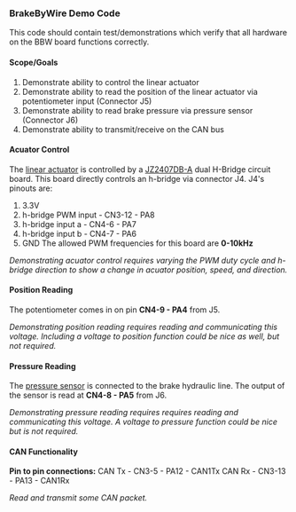 ### BrakeByWire Demo Code
This code should contain test/demonstrations which verify that all hardware on the BBW board functions correctly.
#### Scope/Goals
1) Demonstrate ability to control the linear actuator
2) Demonstrate ability to read the position of the linear actuator via potentiometer input (Connector J5)
3) Demonstrate ability to read brake pressure via pressure sensor (Connector J6)
4) Demonstrate ability to transmit/receive on the CAN bus
#### Acuator Control
The [linear actuator](https://www.progressiveautomations.com/products/linear-actuator-with-potentiometer) is controlled by a [JZ2407DB-A](https://www.amazon.com/AITIAO-Controller-Regulator-Industrial-Optocoupler/dp/B0B5TWRP9R) dual H-Bridge circuit board. This board directly controls an h-bridge via connector J4. J4's pinouts are: 
1) 3.3V
2) h-bridge PWM input - CN3-12 - PA8
3) h-bridge input a - CN4-6 - PA7
4) h-bridge input b - CN4-7 - PA6
5) GND
The allowed PWM frequencies for this board are **0-10kHz**

_Demonstrating acuator control requires varying the PWM duty cycle and h-bridge direction to show a change in acuator position, speed, and direction._
#### Position Reading
The potentiometer comes in on pin **CN4-9 - PA4**  from J5.

_Demonstrating position reading requires reading and communicating this voltage. Including a voltage to position function could be nice as well, but not required._
#### Pressure Reading
The [pressure sensor](https://www.digikey.com/en/products/detail/te-connectivity-measurement-specialties/M3021-000005-500PG/125131) is connected to the brake hydraulic line. The output of the sensor is read at **CN4-8 - PA5** from J6.

_Demonstrating pressure reading requires requires reading and communicating this voltage. A voltage to pressure function could be nice but is not required._
#### CAN Functionality

**Pin to pin connections:**
CAN Tx - CN3-5 - PA12 - CAN1Tx
CAN Rx - CN3-13 - PA13 - CAN1Rx

_Read and transmit some CAN packet._


